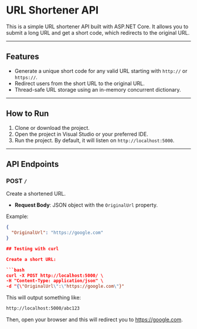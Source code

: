 # URL Shortener API

This is a simple URL shortener API built with ASP.NET Core. It allows you to submit a long URL and get a short code, which redirects to the original URL.

---

## Features

- Generate a unique short code for any valid URL starting with `http://` or `https://`.
- Redirect users from the short URL to the original URL.
- Thread-safe URL storage using an in-memory concurrent dictionary.

---

## How to Run

1. Clone or download the project.
2. Open the project in Visual Studio or your preferred IDE.
3. Run the project. By default, it will listen on `http://localhost:5000`.

---

## API Endpoints

### POST `/`

Create a shortened URL.

- **Request Body**: JSON object with the `OriginalUrl` property.

Example:

```json
{
  "OriginalUrl": "https://google.com"
}

## Testing with curl

Create a short URL:

```bash
curl -X POST http://localhost:5000/ \
-H "Content-Type: application/json" \
-d "{\"OriginalUrl\":\"https://google.com\"}"
```

This will output something like:

```bash
http://localhost:5000/abc123
```

Then, open your browser and this will redirect you to https://google.com.